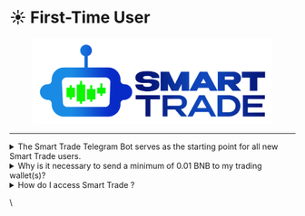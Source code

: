 # ☀ First-Time User

<figure><img src="../.gitbook/assets/smartlogo (2).png" alt=""><figcaption></figcaption></figure>

***



<details>

<summary>The Smart Trade Telegram Bot serves as the starting point for all new Smart Trade users.</summary>

\->Access the Smart Trade Telegram Bot by following this link.

\->Click the Start button or type /start within the bot's chat window if it's already open.

\->Transfer a minimum of 0.01 BNB to the newly generated wallet(s) to initiate trading activities.

\->Congratulations! 🎉 You can now proceed to utilize the functionalities of the Smart Trade Telegram Bot, or you can switch to Smart Trade  for advanced trading features.

\->Detailed tutorials can be found in the Product Guides. For instance, you can try purchasing a token through Smart Trade using one of these guides

</details>

<details>

<summary>Why is it necessary to send a minimum of 0.01 BNB to my trading wallet(s)?</summary>

Wallets holding less than 0.01 BNB are considered inactive for trading purposes, and our system will not process them. Such balances are insufficient to cover Binance Smart Chain gas costs.

</details>

<details>

<summary>How do I access Smart Trade ?</summary>

\-> Locate the Smart Trade button situated in the lower-left corner of the Smart Trade Telegram Bot's menu.

\-> Upon clicking the "Open Smart Trade X" button, an authentication link will be generated specifically for you, granting access to Smart Trade . Exercise caution and refrain from sharing these links, as they provide entry to your trading wallets.

\-> Your web browser will launch the Smart Trade X web application, authenticate your identity, and store your session information locally. Subsequently, you'll be able to directly access Smart Trade X without needing to go through the Smart Trade Telegram Bot.

</details>

\
